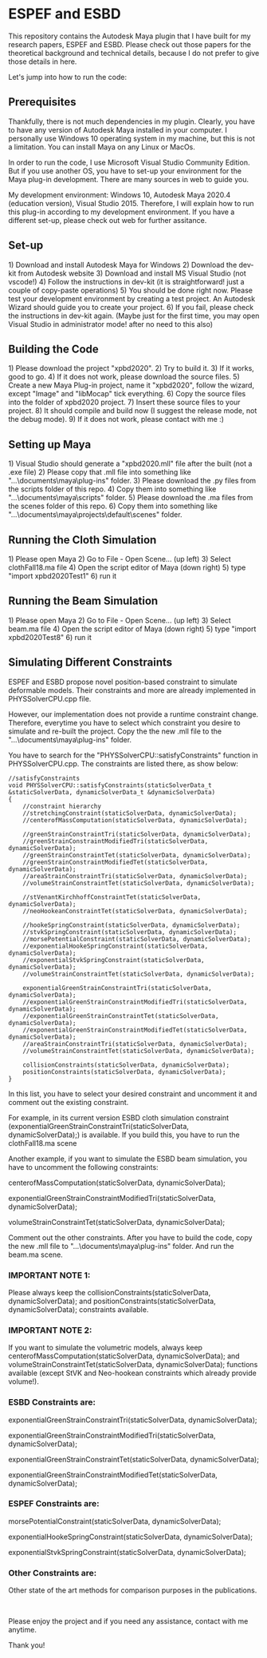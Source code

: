 <h1> ESPEF and ESBD </h1>
This repository contains the Autodesk Maya plugin that I have built for my research papers, ESPEF and ESBD. Please check out those papers for the theoretical background and technical details, because I do not prefer to give those details in here.

Let's jump into how to run the code:

<h2> Prerequisites </h2>
Thankfully, there is not much dependencies in my plugin. Clearly, you have to have any version of Autodesk Maya installed in your computer. I personally use Windows 10 operating system in my machine, but this is not a limitation. You can install Maya on any Linux or MacOs.

In order to run the code, I use Microsoft Visual Studio Community Edition. But if you use another OS, you have to set-up your environment for the Maya plug-in development. There are many sources in web to guide you.

My development environment: Windows 10, Autodesk Maya 2020.4 (education version), Visual Studio 2015. Therefore, I will explain how to run this plug-in according to my development environment. If you have a different set-up, please check out web for further assitance.

<h2> Set-up </h2>
1) Download and install Autodesk Maya for Windows
2) Download the dev-kit from Autodesk website
3) Download and install MS Visual Studio (not vscode!)
4) Follow the instructions in dev-kit (it is straightforward! just a couple of copy-paste operations)
5) You should be done right now. Please test your development environment by creating a test project. An Autodesk Wizard should guide you to create your project.
6) If you fail, please check the instructions in dev-kit again. (Maybe just for the first time, you may open Visual Studio in administrator mode! after no need to this also)

<h2> Building the Code </h2>
1) Please download the project "xpbd2020".
2) Try to build it.
3) If it works, good to go.
4) If it does not work, please download the source files.
5) Create a new Maya Plug-in project, name it "xpbd2020", follow the wizard, except "Image" and "libMocap" tick everything.
6) Copy the source files into the folder of xpbd2020 project.
7) Insert these source files to your project.
8) It should compile and build now (I suggest the release mode, not the debug mode).
9) If it does not work, please contact with me :)

<h2> Setting up Maya </h2>
1) Visual Studio should generate a "xpbd2020.mll" file after the built (not a .exe file)
2) Please copy that .mll file into something like "...\documents\maya\plug-ins" folder.
3) Please download the .py files from the scripts folder of this repo.
4) Copy them into something like "...\documents\maya\scripts" folder.
5) Please download the .ma files from the scenes folder of this repo.
6) Copy them into something like "...\documents\maya\projects\default\scenes" folder.

<h2> Running the Cloth Simulation </h2>
1) Please open Maya
2) Go to File - Open Scene... (up left)
3) Select clothFall18.ma file
4) Open the script editor of Maya (down right)
5) type "import xpbd2020Test1"
6) run it

<h2> Running the Beam Simulation </h2>
1) Please open Maya
2) Go to File - Open Scene... (up left)
3) Select beam.ma file
4) Open the script editor of Maya (down right)
5) type "import xpbd2020Test8"
6) run it

<h2> Simulating Different Constraints </h2>

ESPEF and ESBD propose novel position-based constraint to simulate deformable models. Their constraints and more are already implemented in PHYSSolverCPU.cpp file. 

However, our implementation does not provide a runtime constraint change. Therefore, everytime you have to select which constraint you desire to simulate and re-built the project. Copy the the new .mll file to the "...\documents\maya\plug-ins" folder.

You have to search for the "PHYSSolverCPU::satisfyConstraints" function in PHYSSolverCPU.cpp. The constraints are listed there, as show below:


	//satisfyConstraints
	void PHYSSolverCPU::satisfyConstraints(staticSolverData_t &staticSolverData, dynamicSolverData_t &dynamicSolverData)
	{	
	 	//constraint hierarchy 
		//stretchingConstraint(staticSolverData, dynamicSolverData);
		//centerofMassComputation(staticSolverData, dynamicSolverData);
	
		//greenStrainConstraintTri(staticSolverData, dynamicSolverData);
		//greenStrainConstraintModifiedTri(staticSolverData, dynamicSolverData);
		//greenStrainConstraintTet(staticSolverData, dynamicSolverData);
		//greenStrainConstraintModifiedTet(staticSolverData, dynamicSolverData);
		//areaStrainConstraintTri(staticSolverData, dynamicSolverData);
		//volumeStrainConstraintTet(staticSolverData, dynamicSolverData);
	
		//stVenantKirchhoffConstraintTet(staticSolverData, dynamicSolverData);
		//neoHookeanConstraintTet(staticSolverData, dynamicSolverData);
	
		//hookeSpringConstraint(staticSolverData, dynamicSolverData);
		//stvkSpringConstraint(staticSolverData, dynamicSolverData);
		//morsePotentialConstraint(staticSolverData, dynamicSolverData);
		//exponentialHookeSpringConstraint(staticSolverData, dynamicSolverData);
		//exponentialStvkSpringConstraint(staticSolverData, dynamicSolverData);
		//volumeStrainConstraintTet(staticSolverData, dynamicSolverData);
	
		exponentialGreenStrainConstraintTri(staticSolverData, dynamicSolverData);
		//exponentialGreenStrainConstraintModifiedTri(staticSolverData, dynamicSolverData);
		//exponentialGreenStrainConstraintTet(staticSolverData, dynamicSolverData);
		//exponentialGreenStrainConstraintModifiedTet(staticSolverData, dynamicSolverData);
		//areaStrainConstraintTri(staticSolverData, dynamicSolverData);
		//volumeStrainConstraintTet(staticSolverData, dynamicSolverData);
		
		collisionConstraints(staticSolverData, dynamicSolverData);
		positionConstraints(staticSolverData, dynamicSolverData); 
	}

In this list, you have to select your desired constraint and uncomment it and comment out the existing constraint.

For example, in its current version ESBD cloth simulation constraint (exponentialGreenStrainConstraintTri(staticSolverData, dynamicSolverData);) is available. If you build this, you have to run the clothFall18.ma scene

Another example, if you want to simulate the ESBD beam simulation, you have to uncomment the following constraints:

centerofMassComputation(staticSolverData, dynamicSolverData);

exponentialGreenStrainConstraintModifiedTri(staticSolverData, dynamicSolverData);

volumeStrainConstraintTet(staticSolverData, dynamicSolverData);

Comment out the other constraints. After you have to build the code, copy the new .mll file to "...\documents\maya\plug-ins" folder. And run the beam.ma scene.

<h3> IMPORTANT NOTE 1: </h3> 
Please always keep the collisionConstraints(staticSolverData, dynamicSolverData); and positionConstraints(staticSolverData, dynamicSolverData); constraints available.

<h3> IMPORTANT NOTE 2: </h3> 
If you want to simulate the volumetric models, always keep centerofMassComputation(staticSolverData, dynamicSolverData); and volumeStrainConstraintTet(staticSolverData, dynamicSolverData); functions available (except StVK and Neo-hookean constraints which already provide volume!).

<h3> ESBD Constraints are: </h3>

exponentialGreenStrainConstraintTri(staticSolverData, dynamicSolverData);

exponentialGreenStrainConstraintModifiedTri(staticSolverData, dynamicSolverData);

exponentialGreenStrainConstraintTet(staticSolverData, dynamicSolverData);

exponentialGreenStrainConstraintModifiedTet(staticSolverData, dynamicSolverData);

<h3> ESPEF Constraints are: </h3>

morsePotentialConstraint(staticSolverData, dynamicSolverData);

exponentialHookeSpringConstraint(staticSolverData, dynamicSolverData);

exponentialStvkSpringConstraint(staticSolverData, dynamicSolverData);

<h3> Other Constraints are: </h3>

Other state of the art methods for comparison purposes in the publications.

&nbsp;

Please enjoy the project and if you need any assistance, contact with me anytime.

Thank you!

